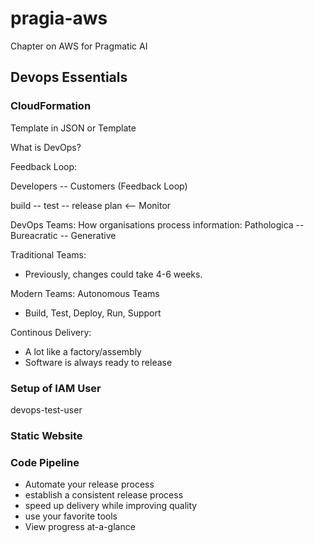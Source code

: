 # pragia-aws
Chapter on AWS for Pragmatic AI


## Devops Essentials

### CloudFormation

Template in JSON or Template

What is DevOps?

Feedback Loop:

Developers -- Customers (Feedback Loop)

build -- test -- release 
plan  <-- Monitor

DevOps Teams:
How organisations process information:
Pathologica -- Bureacratic -- Generative

Traditional Teams:
* Previously, changes could take 4-6 weeks.

Modern Teams:  Autonomous Teams
* Build, Test, Deploy, Run, Support

Continous Delivery:

* A lot like a factory/assembly
* Software is always ready to release

### Setup of IAM User

devops-test-user


### Static Website


### Code Pipeline

* Automate your release process
* establish a consistent release process
* speed up delivery while improving quality
* use your favorite tools
* View progress at-a-glance
